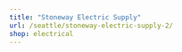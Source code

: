 ```yaml
---
title: "Stoneway Electric Supply"
url: /seattle/stoneway-electric-supply-2/
shop: electrical
---
```

